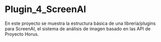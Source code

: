# Plugin_4_ScreenAI
En este proyecto se muestra la estructura básica de una librería/plugins para ScreenAI, el sistema de análisis de imagen basado en las API de Proyecto Horus.
